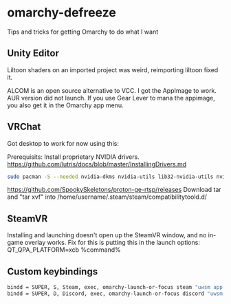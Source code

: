 # omarchy-defreeze
Tips and tricks for getting Omarchy to do what I want



## Unity Editor
Liltoon shaders on an imported project was weird, reimporting liltoon fixed it.

ALCOM is an open source alternative to VCC. I got the AppImage to work. AUR version did not launch. If you use Gear Lever to mana the appimage, you also get it in the Omarchy app menu.

## VRChat
Got desktop to work for now using this:

Prerequisits:
Install proprietary NVIDIA drivers.
https://github.com/lutris/docs/blob/master/InstallingDrivers.md
```bash
sudo pacman -S --needed nvidia-dkms nvidia-utils lib32-nvidia-utils nvidia-settings vulkan-icd-loader lib32-vulkan-icd-loader
```

https://github.com/SpookySkeletons/proton-ge-rtsp/releases
Download tar and "tar xvf" into /home/username/.steam/steam/compatibilitytoold.d/

## SteamVR

Installing and launching doesn't open up the SteamVR window, and no in-game overlay works.
Fix for this is putting this in the launch options: QT_QPA_PLATFORM=xcb %command%

## Custom keybindings
```bash
bindd = SUPER, S, Steam, exec, omarchy-launch-or-focus steam "uwsm app -- steam.desktop"
bindd = SUPER, D, Discord, exec, omarchy-launch-or-focus discord "uwsm app -- Discord.desktop"
```
